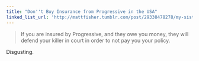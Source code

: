 ```yaml
---
title: "Don''t Buy Insurance from Progressive in the USA"
linked_list_url: 'http://mattfisher.tumblr.com/post/29338478278/my-sister-paid-progressive-insurance-to-defend-her'
---
```

<blockquote><p>
  If you are insured by Progressive, and they owe you money, they will defend your killer in court in order to not pay you your policy.
</p></blockquote>
<p>Disgusting.</p>
